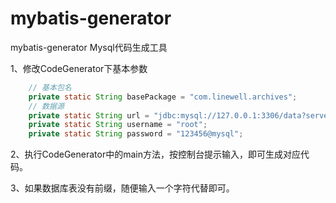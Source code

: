 # mybatis-generator
mybatis-generator Mysql代码生成工具

1、修改CodeGenerator下基本参数
```java
    // 基本包名
    private static String basePackage = "com.linewell.archives";
    // 数据源
    private static String url = "jdbc:mysql://127.0.0.1:3306/data?serverTimezone=GMT%2B8&useUnicode=true&characterEncoding=utf8&useSSL=false";
    private static String username = "root";
    private static String password = "123456@mysql";
```
2、执行CodeGenerator中的main方法，按控制台提示输入，即可生成对应代码。  

3、如果数据库表没有前缀，随便输入一个字符代替即可。